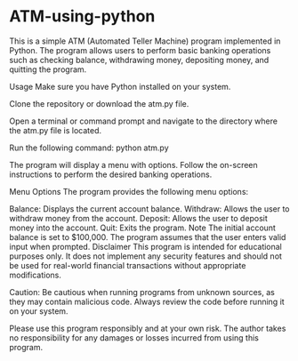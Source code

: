 # ATM-using-python

This is a simple ATM (Automated Teller Machine) program implemented in Python. The program allows users to perform basic banking operations such as checking balance, withdrawing money, depositing money, and quitting the program.

Usage
Make sure you have Python installed on your system.

Clone the repository or download the atm.py file.

Open a terminal or command prompt and navigate to the directory where the atm.py file is located.

Run the following command:
python atm.py

The program will display a menu with options. Follow the on-screen instructions to perform the desired banking operations.

Menu Options
The program provides the following menu options:

Balance: Displays the current account balance.
Withdraw: Allows the user to withdraw money from the account.
Deposit: Allows the user to deposit money into the account.
Quit: Exits the program.
Note
The initial account balance is set to $100,000.
The program assumes that the user enters valid input when prompted.
Disclaimer
This program is intended for educational purposes only. It does not implement any security features and should not be used for real-world financial transactions without appropriate modifications.

Caution: Be cautious when running programs from unknown sources, as they may contain malicious code. Always review the code before running it on your system.

Please use this program responsibly and at your own risk. The author takes no responsibility for any damages or losses incurred from using this program.
